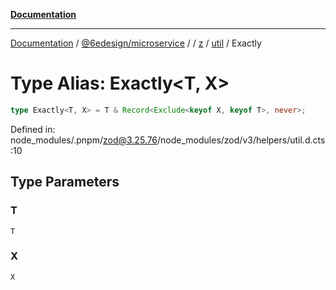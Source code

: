 [**Documentation**](../../../../../../../README.md)

***

[Documentation](../../../../../../../README.md) / [@6edesign/microservice](../../../../../README.md) / [](../../../../../README.md) / [z](../../../README.md) / [util](../README.md) / Exactly

# Type Alias: Exactly&lt;T, X&gt;

```ts
type Exactly<T, X> = T & Record<Exclude<keyof X, keyof T>, never>;
```

Defined in: node\_modules/.pnpm/zod@3.25.76/node\_modules/zod/v3/helpers/util.d.cts:10

## Type Parameters

### T

`T`

### X

`X`
